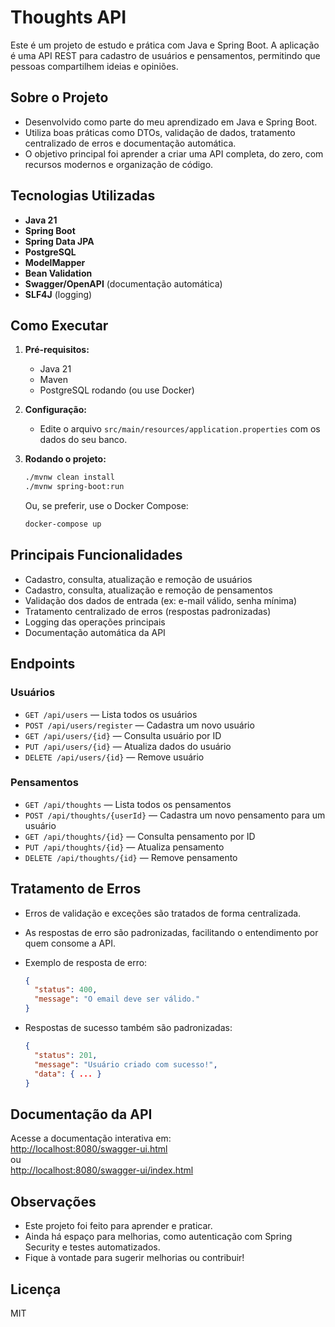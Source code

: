 # Thoughts API

Este é um projeto de estudo e prática com Java e Spring Boot. A aplicação é uma API REST para cadastro de usuários e pensamentos, permitindo que pessoas compartilhem ideias e opiniões.

## Sobre o Projeto

- Desenvolvido como parte do meu aprendizado em Java e Spring Boot.
- Utiliza boas práticas como DTOs, validação de dados, tratamento centralizado de erros e documentação automática.
- O objetivo principal foi aprender a criar uma API completa, do zero, com recursos modernos e organização de código.

## Tecnologias Utilizadas

- **Java 21**
- **Spring Boot**
- **Spring Data JPA**
- **PostgreSQL**
- **ModelMapper**
- **Bean Validation**
- **Swagger/OpenAPI** (documentação automática)
- **SLF4J** (logging)

## Como Executar

1. **Pré-requisitos:**  
   - Java 21  
   - Maven  
   - PostgreSQL rodando (ou use Docker)

2. **Configuração:**  
   - Edite o arquivo `src/main/resources/application.properties` com os dados do seu banco.

3. **Rodando o projeto:**  
   ```bash
   ./mvnw clean install
   ./mvnw spring-boot:run
   ```
   Ou, se preferir, use o Docker Compose:
   ```bash
   docker-compose up
   ```

## Principais Funcionalidades

- Cadastro, consulta, atualização e remoção de usuários
- Cadastro, consulta, atualização e remoção de pensamentos
- Validação dos dados de entrada (ex: e-mail válido, senha mínima)
- Tratamento centralizado de erros (respostas padronizadas)
- Logging das operações principais
- Documentação automática da API

## Endpoints

### Usuários

- `GET /api/users` — Lista todos os usuários
- `POST /api/users/register` — Cadastra um novo usuário
- `GET /api/users/{id}` — Consulta usuário por ID
- `PUT /api/users/{id}` — Atualiza dados do usuário
- `DELETE /api/users/{id}` — Remove usuário

### Pensamentos

- `GET /api/thoughts` — Lista todos os pensamentos
- `POST /api/thoughts/{userId}` — Cadastra um novo pensamento para um usuário
- `GET /api/thoughts/{id}` — Consulta pensamento por ID
- `PUT /api/thoughts/{id}` — Atualiza pensamento
- `DELETE /api/thoughts/{id}` — Remove pensamento

## Tratamento de Erros

- Erros de validação e exceções são tratados de forma centralizada.
- As respostas de erro são padronizadas, facilitando o entendimento por quem consome a API.
- Exemplo de resposta de erro:
  ```json
  {
    "status": 400,
    "message": "O email deve ser válido."
  }
  ```

- Respostas de sucesso também são padronizadas:
  ```json
  {
    "status": 201,
    "message": "Usuário criado com sucesso!",
    "data": { ... }
  }
  ```

## Documentação da API

Acesse a documentação interativa em:  
[http://localhost:8080/swagger-ui.html](http://localhost:8080/swagger-ui.html)  
ou  
[http://localhost:8080/swagger-ui/index.html](http://localhost:8080/swagger-ui/index.html)

## Observações

- Este projeto foi feito para aprender e praticar.  
- Ainda há espaço para melhorias, como autenticação com Spring Security e testes automatizados.
- Fique à vontade para sugerir melhorias ou contribuir!

## Licença

MIT

